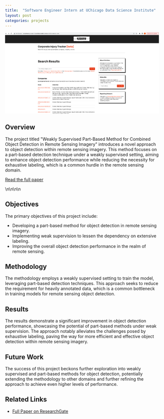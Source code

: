 ```yaml
---
title:  "Software Engineer Intern at UChicago Data Science Institute"
layout: post
categories: projects
---
```


![Project Illustration](/img/revealnews_web.png)  <!-- Replace with an actual image from the project if available -->



## Overview

The project titled "Weakly Supervised Part-Based Method for Combined Object Detection in Remote Sensing Imagery" introduces a novel approach to object detection within remote sensing imagery. This method focuses on a part-based detection technique under a weakly supervised setting, aiming to enhance object detection performance while reducing the necessity for exhaustive labeling, which is a common hurdle in the remote sensing domain.

[Read the full paper](https://www.researchgate.net/publication/363031623_Weakly_Supervised_Part-Based_Method_for_Combined_Object_Detection_in_Remote_Sensing_Imagery)

\n\n\n\n

## Objectives

The primary objectives of this project include:
- Developing a part-based method for object detection in remote sensing imagery.
- Implementing weak supervision to lessen the dependency on extensive labeling.
- Improving the overall object detection performance in the realm of remote sensing.

## Methodology

The methodology employs a weakly supervised setting to train the model, leveraging part-based detection techniques. This approach seeks to reduce the requirement for heavily annotated data, which is a common bottleneck in training models for remote sensing object detection.

## Results

The results demonstrate a significant improvement in object detection performance, showcasing the potential of part-based methods under weak supervision. The approach notably alleviates the challenges posed by exhaustive labeling, paving the way for more efficient and effective object detection within remote sensing imagery.

## Future Work

The success of this project beckons further exploration into weakly supervised and part-based methods for object detection, potentially extending the methodology to other domains and further refining the approach to achieve even higher levels of performance.

## Related Links

- [Full Paper on ResearchGate](https://www.researchgate.net/publication/363031623_Weakly_Supervised_Part-Based_Method_for_Combined_Object_Detection_in_Remote_Sensing_Imagery)